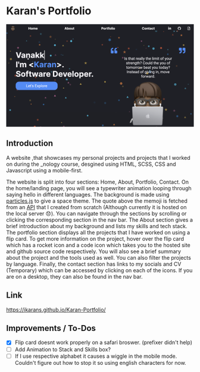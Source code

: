 # Karan's Portfolio

![Portfolio Project](https://github.com/iKarans/Karan-Portfolio/blob/main/iPortfolio.png)


## Introduction

A website ,that showcases my personal projects and projects that I worked on during the _nology course, desgined using HTML, SCSS, CSS and Javascript using a mobile-first.

The website is split into four sections: Home, About, Portfolio, Contact. On the home/landing page, you will see a typewriter animation looping through saying hello in different languages. The background is made using <a href="https://vincentgarreau.com/particles.js/" target="_blank">particles.js</a> to give a space theme. The quote above the memoji is fetched from an <a href="https://github.com/iKarans/Anime-Quotes-API" target="_black">API</a> that I created from scratch (Although currently it is hosted on the local server 😞). You can navigate through the sections by scrolling or clicking the corresponding section in the nav bar. The About section gives a brief introduction about my background and lists my skills and tech stack. The portfolio section displays all the projects that I have worked on using a flip card. To get more information on the project, hover over the flip card which has a rocket icon and a code icon which takes you to the hosted site and github source code respectively. You will also see a brief summary about the project and the tools used as well. You can also filter the projects by language. Finally, the contact section has links to my socials and CV (Temporary) which can be accessed by clicking on each of the icons. If you are on a desktop, they can also be found in the nav bar. 

## Link

https://ikarans.github.io/Karan-Portfolio/

## Improvements / To-Dos

- [x] Flip card doesnt work properly on a safari broswer. (prefixer didn't help)
- [ ] Add Animation to Stack and Skills box?
- [ ] If I use respective alphabet it causes a wiggle in the mobile mode. Couldn't figure out how to stop it so using english characters for now.

